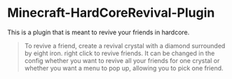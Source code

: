 # Minecraft-HardCoreRevival-Plugin
This is a plugin that is meant to revive your friends in hardcore.

> To revive a friend, create a revival crystal with a diamond surrounded by eight iron. right click to revive friends. It can be changed in the config whether you want to revive all your friends for one crystal or whether you want a menu to pop up, allowing you to pick one friend.
